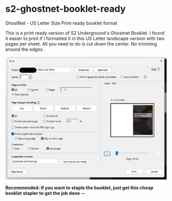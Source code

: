 # s2-ghostnet-booklet-ready
GhostNet - US Letter Size Print-ready booklet format
<p>This is a print ready version of S2 Underground's Ghostnet Booklet. I found it easier to print if I formatted it in this US Letter landscape version with two pages per sheet. 
All you need to do is cut down the center. No trimming around the edges.</p>
<img src="printer settings.jpg">
<p><strong>Recommended: If you want to staple the booklet, just get this cheap booklet stapler to get the job done -- <a href="https://www.amazon.com/Stapler-Capacity-Standard-Staplers-Booklet/dp/B07RGGXFMF/ref=sr_1_3_sspa </strong></p>
<p><strong>Recommended: If you want to staple the booklet, just get this cheap booklet stapler to get the job done -- <a href="https://www.amazon.com/Stapler-Capacity-Standard-Staplers-Booklet/dp/B07RGGXFMF/ref=sr_1_3_sspa" target="_blank"></a> </strong></p>
